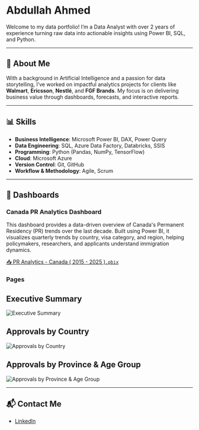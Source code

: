 # Abdullah Ahmed  
Welcome to my data portfolio! I’m a Data Analyst with over 2 years of experience turning raw data into actionable insights using Power BI, SQL, and Python.

---

## 🧠 About Me  
With a background in Artificial Intelligence and a passion for data storytelling, I’ve worked on impactful analytics projects for clients like **Walmart**, **Ericsson**, **Nestlé**, and **FGF Brands**. My focus is on delivering business value through dashboards, forecasts, and interactive reports.

---

## 📊 Skills  
- **Business Intelligence**: Microsoft Power BI, DAX, Power Query  
- **Data Engineering**: SQL, Azure Data Factory, Databricks, SSIS  
- **Programming**: Python (Pandas, NumPy, TensorFlow)  
- **Cloud**: Microsoft Azure  
- **Version Control**: Git, GitHub  
- **Workflow & Methodology**: Agile, Scrum  

---

## 📁 Dashboards  

### Canada PR Analytics Dashboard  
This dashboard provides a data-driven overview of Canada's Permanent Residency (PR) trends over the last decade. Built using Power BI, it visualizes quarterly trends by country, visa category, and region, helping policymakers, researchers, and applicants understand immigration dynamics.

[📥 PR Analytics - Canada ( 2015 - 2025 )`.pbix`]([https://onedrive.live.com/your-link-here](https://1drv.ms/u/c/f5a705bda4166878/ERLuZoInpW1Dili9l6vAQ7AB1Jhc0slsJAa7q5VJTElUWg?e=1I5M2I))

### Pages 

## Executive Summary
![Executive Summary](images/executive_summary.png)

## Approvals by Country
![Approvals by Country](images/approvals_by_country.png)

## Approvals by Province & Age Group
![Approvals by Province & Age Group](images/approvals_by_province_age_group.png)

---

## 📬 Contact Me  
- [LinkedIn](https://www.linkedin.com/in/abdu26399)

